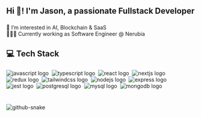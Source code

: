 <h2 align="left">Hi 👋! I'm Jason, a passionate Fullstack Developer</h2>

###

<p align="left">👀 I’m interested in AI, Blockchain & SaaS<br>👨🏻‍💻 Currently working as Software Engineer @ Nerubia</p>

###

<h2 align="left">💻 Tech Stack</h2>

###

<div align="left">
  <img src="https://img.shields.io/badge/JavaScript-F7DF1E?logo=javascript&logoColor=black&style=for-the-badge" height="" alt="javascript logo"  />
  <img width="" />
  <img src="https://img.shields.io/badge/TypeScript-3178C6?logo=typescript&logoColor=white&style=for-the-badge" height="" alt="typescript logo"  />
  <img width="" />
  <img src="https://img.shields.io/badge/React-61DAFB?logo=react&logoColor=black&style=for-the-badge" height="" alt="react logo"  />
  <img width="" />
  <img src="https://img.shields.io/badge/Next.js-000000?logo=nextdotjs&logoColor=white&style=for-the-badge" height="" alt="nextjs logo"  />
  <img width="" />
  <img src="https://img.shields.io/badge/Redux-764ABC?logo=redux&logoColor=white&style=for-the-badge" height="" alt="redux logo"  />
  <img width="" />
  <img src="https://img.shields.io/badge/Tailwind CSS-06B6D4?logo=tailwindcss&logoColor=black&style=for-the-badge" height="" alt="tailwindcss logo"  />
  <img width="" />
  <img src="https://img.shields.io/badge/Node.js-339933?logo=nodedotjs&logoColor=white&style=for-the-badge" height="" alt="nodejs logo"  />
  <img width="" />
  <img src="https://img.shields.io/badge/Express-000000?logo=express&logoColor=white&style=for-the-badge" height="" alt="express logo"  />
  <img width="" />
  <img src="https://img.shields.io/badge/Jest-C21325?logo=jest&logoColor=white&style=for-the-badge" height="" alt="jest logo"  />
  <img width="" />
  <img src="https://img.shields.io/badge/PostgreSQL-4169E1?logo=postgresql&logoColor=white&style=for-the-badge" height="" alt="postgresql logo"  />
  <img width="" />
  <img src="https://img.shields.io/badge/MySQL-4479A1?logo=mysql&logoColor=white&style=for-the-badge" height="" alt="mysql logo"  />
  <img width="" />
  <img src="https://img.shields.io/badge/MongoDB-47A248?logo=mongodb&logoColor=white&style=for-the-badge" height="" alt="mongodb logo"  />
</div>

###

<br clear="both">

<picture>
  <source media="(prefers-color-scheme: dark)" srcset="https://raw.githubusercontent.com/jatnerubia/jatnerubia/output/github-snake-dark.svg" />
  <source media="(prefers-color-scheme: light)" srcset="https://raw.githubusercontent.com/jatnerubia/jatnerubia/output/github-snake.svg" />
  <img alt="github-snake" src="https://raw.githubusercontent.com/jatnerubia/jatnerubia/output/github-snake.svg" />
</picture>

###

